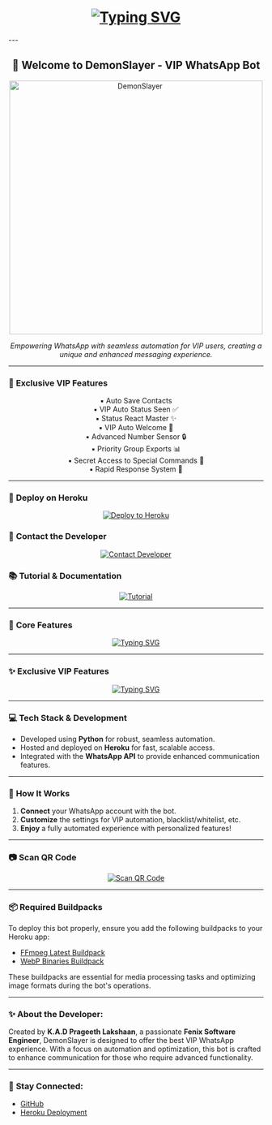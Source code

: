 <!-- DemonSlayer - VIP Style ReadMe -->

<h1 align="center">  
  <a href="#">  
    <img src="https://readme-typing-svg.demolab.com?font=Fira+Code&size=30&pause=1000&color=00FFFF&center=true&vCenter=true&width=600&lines=DemonSlayer+WhatsApp+Bot;Fenix+ID+Project;VIP+Automation+System" alt="Typing SVG" />  
  </a>  
</h1>  
---

<h2 align="center">🌟 Welcome to DemonSlayer - VIP WhatsApp Bot</h2>

<p align="center">  
  <img src="https://i.ibb.co/xqq6NdBJ/2651.jpg" width="500" alt="DemonSlayer" />  
</p>  

<p align="center"><i>Empowering WhatsApp with seamless automation for VIP users, creating a unique and enhanced messaging experience.</i></p>

---

### 🔶 **Exclusive VIP Features**

<p align="center">
  ▪ Auto Save Contacts <br>  
  ▪ VIP Auto Status Seen ✅ <br>  
  ▪ Status React Master ✨ <br>  
  ▪ VIP Auto Welcome 🎉 <br>  
  ▪ Advanced Number Sensor 🔒 <br>  
  ▪ Priority Group Exports 📊 <br>  
  ▪ Secret Access to Special Commands 🔑 <br>  
  ▪ Rapid Response System 🚀
</p>

---

### 🚀 **Deploy on Heroku**
<p align="center">  
  <a href="https://heroku.com/deploy">  
    <img src="https://img.shields.io/badge/Deploy%20to%20Heroku-430098?style=for-the-badge&logo=heroku&logoColor=white" alt="Deploy to Heroku">  
  </a>  
</p>  

### 💬 **Contact the Developer**  
<p align="center">  
  <a href="mailto:your-email@example.com">  
    <img src="https://img.shields.io/badge/Contact%20Developer-FF6347?style=for-the-badge&logo=gmail&logoColor=white" alt="Contact Developer">  
  </a>  
</p>  

### 📚 **Tutorial & Documentation**  
<p align="center">  
  <a href="https://link-to-tutorial.com">  
    <img src="https://img.shields.io/badge/Tutorial%20Button-32CD32?style=for-the-badge&logo=book&logoColor=white" alt="Tutorial">  
  </a>  
</p>  

---

### 🔷 **Core Features**

<p align="center">  
  <a href="#">  
    <img src="https://readme-typing-svg.demolab.com?font=Fira+Code&size=20&pause=1000&color=00FFFF&center=true&vCenter=true&width=600&lines=Core+Features;Auto+Status+Reaction;Auto-Save+Contacts;Number+Sensor;Blacklist%2FWhitelist+Management;VIP+Automation+Functions;And+More..." alt="Typing SVG" />
  </a>  
</p>

---

### ✨ **Exclusive VIP Features**

<p align="center">  
  <a href="#">  
    <img src="https://readme-typing-svg.demolab.com?font=Fira+Code&size=20&pause=1000&color=00FFFF&center=true&vCenter=true&width=600&lines=Exclusive+VIP+Features;Auto+Save+Contacts;VIP+Auto+Status+Seen;Status+React+Master;VIP+Auto+Welcome;Advanced+Number+Sensor;Priority+Group+Exports;Secret+Access+to+Special+Commands;Rapid+Response+System" alt="Typing SVG" />
  </a>  
</p>

---

### 💻 **Tech Stack & Development**

- Developed using **Python** for robust, seamless automation.
- Hosted and deployed on **Heroku** for fast, scalable access.
- Integrated with the **WhatsApp API** to provide enhanced communication features.

---

### 🔑 **How It Works**

1. **Connect** your WhatsApp account with the bot.
2. **Customize** the settings for VIP automation, blacklist/whitelist, etc.
3. **Enjoy** a fully automated experience with personalized features!

---

### 📷 **Scan QR Code**

<p align="center">  
  <a href="https://replit.com/@2023lastalone/FENIX-PRINTING-COD-FIX">  
    <img src="https://img.shields.io/badge/Scan%20QR%20Code-00FFFF?style=for-the-badge&logo=whatsapp&logoColor=white" alt="Scan QR Code">  
  </a>  
</p>  

---

### 📦 **Required Buildpacks**

To deploy this bot properly, ensure you add the following buildpacks to your Heroku app:

- [FFmpeg Latest Buildpack](https://github.com/jonathanong/heroku-buildpack-ffmpeg-latest)
- [WebP Binaries Buildpack](https://github.com/clhuang/heroku-buildpack-webp-binaries.git)

These buildpacks are essential for media processing tasks and optimizing image formats during the bot's operations.

---

### ✨ **About the Developer:**

Created by **K.A.D Prageeth Lakshaan**, a passionate **Fenix Software Engineer**, DemonSlayer is designed to offer the best VIP WhatsApp experience. With a focus on automation and optimization, this bot is crafted to enhance communication for those who require advanced functionality.

---

### 🔗 **Stay Connected:**

- [GitHub](#)
- [Heroku Deployment](#)
